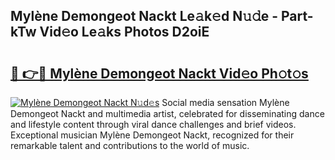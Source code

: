 ## Mylène Demongeot Nackt Le𝚊k𝚎d N𝚞𝚍e - Part-kTw Vid𝚎o Le𝚊ks Photos D2oiE

# <h2><a href="http://fb6g9p.evod.top/?m=Myl%c3%a8ne+Demongeot+Nackt">🔗 👉🔴 Mylène Demongeot Nackt Vid𝚎o Ph𝚘t𝚘s</a></h2>

[![Mylène Demongeot Nackt N𝚞d𝚎s](https://i.imgur.com/8V9OHl7.gif)](http://fb6g9p.evod.top/?m=Myl%c3%a8ne+Demongeot+Nackt)
Social media sensation Mylène Demongeot Nackt and multimedia artist, celebrated for disseminating dance and lifestyle content through viral dance challenges and brief videos. Exceptional musician Mylène Demongeot Nackt, recognized for their remarkable talent and contributions to the world of music. 
